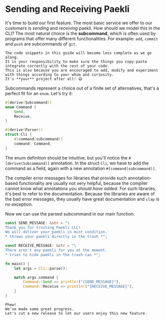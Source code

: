 # Sending and Receiving Paekli

It's time to build our first feature.
The most basic service we offer to our customers is _sending_ and _receiving_ paekli.
How should we model this in the CLI?
The most natural choice is the **subcommand**, which is often used by programs that offer many different functionalities.
For example: `add`, `commit` and `push` are subcommands of `git`.

```admonish info
The code snippets in this guide will become less complete as we go along.
It is your responsibility to make sure the things you copy-paste integrate correctly with the rest of your code.
This is also because you are encouraged to add, modify and experiment with things according to your whim and curiosity.
It's **your** project after all! 😃
```

Subcommands represent a choice out of a finite set of alternatives, that's a perfect fit for an `enum`.
Let's try it:

```rust
#[derive(Subcommand)]
enum Command {
    Send,
    Receive,
}

#[derive(Parser)]
struct Cli {
    #[command(subcommand)]
    command: Command,
}
```

The enum definition should be intuitive, but you'll notice the `#[derive(Subcommand)]` annotation.
In the struct `Cli`, we have to add the command as a field, again with a new annotation `#[command(subcommand)]`.

The compiler error messages for libraries that provide such annotation-based functionality are usually not very helpful, because the compiler cannot know what annotations you _should have added_.
For such libraries, it's best to refer to the documentation.
Because the libraries are aware of the bad error messages, they usually have great documentation and `clap` is no exception.

Now we can use the parsed subcommand in our main function:

```rust
const SEND_MESSAGE: &str = "\
Thank you for trusting Paekli LLC!
We will deliver your paekli in mint condition.
* throws your paekli directly in the trash *";

const RECEIVE_MESSAGE: &str = "\
There aren't any paekli for you at the moment.
* tries to hide paekli in the trash can *";

fn main() {
    let args = Cli::parse();

    match args.command {
        Command::Send => println!("{SEND_MESSAGE}"),
        Command::Receive => println!("{RECEIVE_MESSAGE}"),
    }
}
```

```admonish check title="Release"
Phew!
We've made some great progress.
Let's cut a new release to let our users enjoy this new feature.
```
